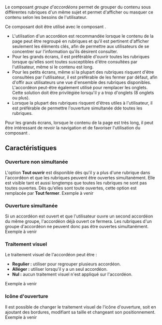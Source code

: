 Le composant *groupe d'accordéons* permet de grouper du contenu sous différentes rubriques d'un même sujet et permet d'afficher ou masquer ce contenu selon les besoins de l'utilisateur.

Ce composant doit être utilisé avec le composant *<modul-go name="m-accordion"></modul-go>*.

<modul-do>
    <ul>
        <li>L'utilisation d'un accordéon est recommandée lorsque le contenu de la page peut être regroupé en rubriques et qu'il est pertinent d'afficher seulement les éléments clés, afin de permettre aux utilisateurs de se concentrer sur l'information qu'ils désirent consulter.</li>
        <li>Pour les grands écrans, il est préférable d'ouvrir toutes les rubriques lorsque qu'elles sont toutes susceptibles d'être consultées par l'utilisateur, même si le contenu est long.</li>
        <li>Pour les petits écrans, même si la plupart des rubriques risquent d'être consultées par l'utilisateur, il est préférable de les fermer par défaut, afin d'offir aux utilisateurs une vue d'ensemble des rubriques disponibles. L'accordéon peut-être également utilisé pour remplacer les onglets. Cette solution doit être privilégiée lorsqu'il y a trop d'onglets (8 onglets ou plus).</li>
        <li>Lorsque la plupart des rubriques risquent d'êtres utiles à l'utilisateur, il est préférable de permettre l'ouverture simultanée dde toutes les rubriques.</li>
    </ul>
</modul-do>

<modul-dont>Pour les grands écrans, lorsque le contenu de la page est très long, il peut être intéressant de revoir la navigation et de favoriser l'utilisation du composant *<modul-go name="m-tabs"></modul-go></modul-dont>*.

## Caractéristiques
### Ouverture non simultanée
L'option **Tout ouvrir** est disponible dès qu'il y a plus d'une rubrique dans l'accordéon et que les rubriques peuvent être ouvertes simultanément. Elle est visible tant et aussi longtemps que toutes les rubriques ne sont pas toutes ouvertes. Dès qu'elles sont toute ouvertes, cette option est remplacée par **Tout fermer**.
<m-message class="m-u--margin-top" skin="light" state="information">Exemple à venir</m-message>

### Ouverture simultanée
Si un accordéon est ouvert et que l'utilisateur ouvre un second accordéon du même groupe, l'accordéon déjà ouvert ce fermera. Les rubriques d'un groupe d'accordéon ne peuvent donc pas être ouvertes simultanément.
<m-message class="m-u--margin-top" skin="light" state="information">Exemple à venir</m-message>

### Traitement visuel
Le traitement visuel de l'accordéon peut être&nbsp;:
* **Regulier&nbsp;:** utiliser pour regrouper plusieurs accordéon.
* **Alléger&nbsp;:** utiliser lorsqu'il y a un seul accordéon.
* **Nul&nbsp;:** aucun traitement visuel n'est appliqué sur l'accordéon.

<m-message class="m-u--margin-top" skin="light" state="information">Exemple à venir</m-message>

### Icône d'ouverture
Il est possible de changer le traitement visuel de l'icône d'ouverture, soit en ajoutant des bordures, modifiant sa taille et changeant son positionnement.
<m-message class="m-u--margin-top" skin="light" state="information">Exemple à venir</m-message>
